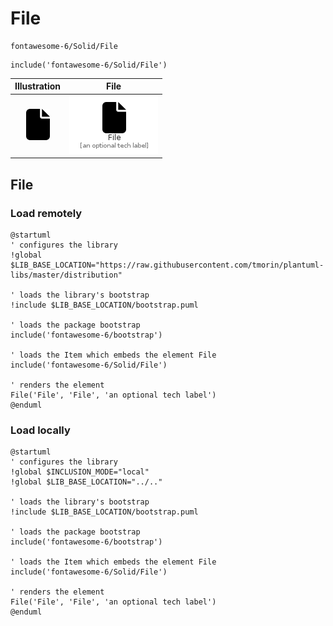 # File


```text
fontawesome-6/Solid/File
```

```text
include('fontawesome-6/Solid/File')
```



| Illustration | File |
| :---: | :---: |
| ![illustration for Illustration](../../fontawesome-6/Solid/File.png) | ![illustration for File](../../fontawesome-6/Solid/File.Local.png) |




## File

### Load remotely
```plantuml
@startuml
' configures the library
!global $LIB_BASE_LOCATION="https://raw.githubusercontent.com/tmorin/plantuml-libs/master/distribution"

' loads the library's bootstrap
!include $LIB_BASE_LOCATION/bootstrap.puml

' loads the package bootstrap
include('fontawesome-6/bootstrap')

' loads the Item which embeds the element File
include('fontawesome-6/Solid/File')

' renders the element
File('File', 'File', 'an optional tech label')
@enduml
```

### Load locally
```plantuml
@startuml
' configures the library
!global $INCLUSION_MODE="local"
!global $LIB_BASE_LOCATION="../.."

' loads the library's bootstrap
!include $LIB_BASE_LOCATION/bootstrap.puml

' loads the package bootstrap
include('fontawesome-6/bootstrap')

' loads the Item which embeds the element File
include('fontawesome-6/Solid/File')

' renders the element
File('File', 'File', 'an optional tech label')
@enduml
```

